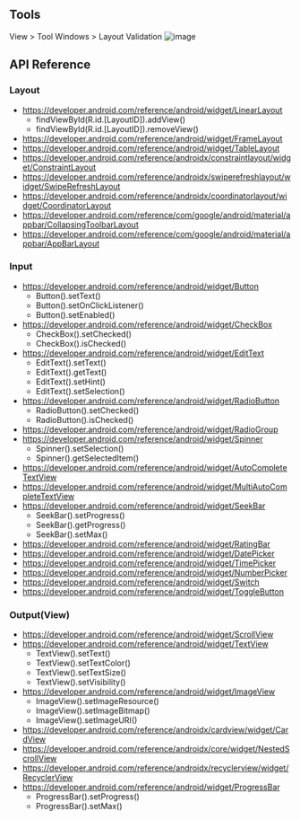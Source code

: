 ## Tools
View > Tool Windows > Layout Validation
![image](https://github.com/user-attachments/assets/f616a8ff-dc9b-4bad-ad8d-e1f3782fc288)


## API Reference

### Layout
- https://developer.android.com/reference/android/widget/LinearLayout
    - findViewById<LinearLayout>(R.id.[LayoutID]).addView()
    - findViewById<LinearLayout>(R.id.[LayoutID]).removeView()
- https://developer.android.com/reference/android/widget/FrameLayout
- https://developer.android.com/reference/android/widget/TableLayout
- https://developer.android.com/reference/androidx/constraintlayout/widget/ConstraintLayout
- https://developer.android.com/reference/androidx/swiperefreshlayout/widget/SwipeRefreshLayout
- https://developer.android.com/reference/androidx/coordinatorlayout/widget/CoordinatorLayout
- https://developer.android.com/reference/com/google/android/material/appbar/CollapsingToolbarLayout
- https://developer.android.com/reference/com/google/android/material/appbar/AppBarLayout

### Input
- https://developer.android.com/reference/android/widget/Button
    - Button().setText()
    - Button().setOnClickListener()
    - Button().setEnabled()
- https://developer.android.com/reference/android/widget/CheckBox
    - CheckBox().setChecked()
    - CheckBox().isChecked()
- https://developer.android.com/reference/android/widget/EditText
    - EditText().setText()
    - EditText().getText()
    - EditText().setHint()
    - EditText().setSelection()
- https://developer.android.com/reference/android/widget/RadioButton
    - RadioButton().setChecked()
    - RadioButton().isChecked()
- https://developer.android.com/reference/android/widget/RadioGroup
- https://developer.android.com/reference/android/widget/Spinner
    - Spinner().setSelection()
    - Spinner().getSelectedItem()
- https://developer.android.com/reference/android/widget/AutoCompleteTextView
- https://developer.android.com/reference/android/widget/MultiAutoCompleteTextView
- https://developer.android.com/reference/android/widget/SeekBar
    - SeekBar().setProgress()
    - SeekBar().getProgress()
    - SeekBar().setMax() 
- https://developer.android.com/reference/android/widget/RatingBar
- https://developer.android.com/reference/android/widget/DatePicker
- https://developer.android.com/reference/android/widget/TimePicker
- https://developer.android.com/reference/android/widget/NumberPicker
- https://developer.android.com/reference/android/widget/Switch
- https://developer.android.com/reference/android/widget/ToggleButton

### Output(View)
- https://developer.android.com/reference/android/widget/ScrollView
- https://developer.android.com/reference/android/widget/TextView
    - TextView().setText()
    - TextView().setTextColor()
    - TextView().setTextSize()
    - TextView().setVisibility()
- https://developer.android.com/reference/android/widget/ImageView
    - ImageView().setImageResource()
    - ImageView().setImageBitmap()
    - ImageView().setImageURI()
- https://developer.android.com/reference/androidx/cardview/widget/CardView
- https://developer.android.com/reference/androidx/core/widget/NestedScrollView
- https://developer.android.com/reference/androidx/recyclerview/widget/RecyclerView
- https://developer.android.com/reference/android/widget/ProgressBar
    - ProgressBar().setProgress()
    - ProgressBar().setMax()

